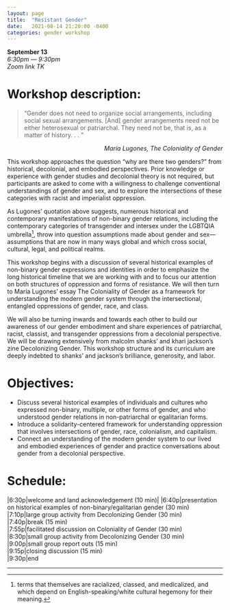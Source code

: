```yaml
---
layout: page
title:  "Resistant Gender"
date:   2021-08-14 21:20:00 -0400
categories: gender workshop
---
```

**September 13**  
*6:30pm — 9:30pm*  
*Zoom link TK*

# Workshop description:

> “Gender does not need to organize social arrangements, including social sexual arrangements. [And] gender arrangements need not be either heterosexual or patriarchal. They need not be, that is, as a matter of history. . . ”

<p align="right"><em>María Lugones, The Coloniality of Gender</em></p>

This workshop approaches the question “why are there two genders?” from historical, decolonial, and embodied perspectives. Prior knowledge or experience with gender studies and decolonial theory is not required, but participants are asked to come with a willingness to challenge conventional understandings of gender and sex, and to explore the intersections of these categories with racist and imperialist oppression.

As Lugones’ quotation above suggests, numerous historical and contemporary manifestations of non-binary gender relations, including the contemporary categories of transgender and intersex under the LGBTQIA umbrella[^1], throw into question assumptions made about gender and sex—assumptions that are now in many ways global and which cross social, cultural, legal, and political realms. 

This workshop begins with a discussion of several historical examples of non-binary gender expressions and identities in order to emphasize the long historical timeline that we are working with and to focus our attention on both structures of oppression and forms of resistance. We will then turn to María Lugones’ essay The Coloniality of Gender as a framework for understanding the modern gender system through the intersectional, entangled oppressions of gender, race, and class. 

We will also be turning inwards and towards each other to build our awareness of our gender embodiment and share experiences of patriarchal, racist, classist, and transgender oppressions from a decolonial perspective. We will be drawing extensively from malcolm shanks’ and khari jackson’s zine Decolonizing Gender. This workshop structure and its curriculum are deeply indebted to shanks’ and jackson’s brilliance, generosity, and labor.

# Objectives:

-	Discuss several historical examples of individuals and cultures who expressed non-binary, multiple, or other forms of gender, and who understood gender relations in non-patriarchal or egalitarian forms.  
-	Introduce a solidarity-centered framework for understanding oppression that involves intersections of gender, race, colonialism, and capitalism.
-	Connect an understanding of the modern gender system to our lived and embodied experiences of gender and practice conversations about gender from a decolonial perspective.

# Schedule:

|6:30p|welcome and land acknowledgement (10 min)|
|6:40p|presentation on historical examples of non-binary/egalitarian gender (30 min)  
|7:10p|large group activity from Decolonizing Gender (30 min)  
|7:40p|break (15 min)  
|7:55p|facilitated discussion on Coloniality of Gender (30 min)  
|8:30p|small group activity from Decolonizing Gender (30 min)  
|9:00p|small group report outs (15 min)  
|9:15p|closing discussion (15 min)  
|9:30p|end

------



[^1]: terms that themselves are racialized, classed, and medicalized, and which depend on English-speaking/white cultural hegemony for their meaning.

